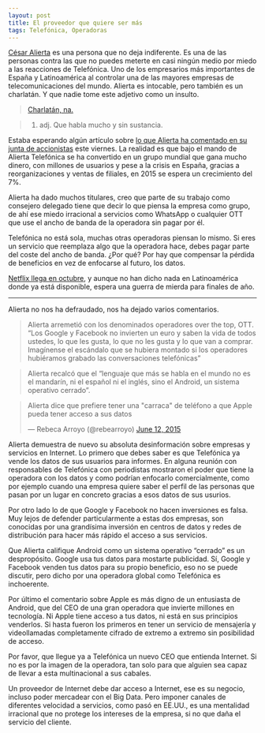 ```yaml
---
layout: post
title: El proveedor que quiere ser más
tags: Telefónica, Operadoras
---
```

[César Alierta](http://cesaralierta.telefonica.com/) es una persona que no deja indiferente. Es una de las personas contra las que no puedes meterte en casi ningún medio por miedo a las reacciones de Telefónica. Uno de los empresarios más importantes de España y Latinoamérica al controlar una de las mayores empresas de telecomunicaciones del mundo. Alierta es intocable, pero también es un charlatán. Y que nadie tome este adjetivo como un insulto.

> [Charlatán, na.](http://lema.rae.es/drae/?val=charlat%C3%A1n)

> 1. adj. Que habla mucho y sin sustancia.

Estaba esperando algún artículo sobre [lo que Alierta ha comentado en su junta de accionistas](http://www.eleconomista.es/empresas-finanzas/noticias/6788016/06/15/Alierta-asegura-que-la-rentabilidad-de-Telefonica-sera-este-ano-la-mayor-entre-las-grandes-telecos.html#.Kku8P9w1ZciHsvr) este viernes. La realidad es que bajo el mando de Alierta Telefónica se ha convertido en un grupo mundial que gana mucho dinero, con millones de usuarios y pese a la crisis en España, gracias a reorganizaciones y ventas de filiales, en 2015 se espera un crecimiento del 7%.

Alierta ha dado muchos titulares, creo que parte de su trabajo como consejero delegado tiene que decir lo que piensa la empresa como grupo, de ahí ese miedo irracional a servicios como WhatsApp o cualquier OTT que use el ancho de banda de la operadora sin pagar por él.

Telefónica no está sola, muchas otras operadoras piensan lo mismo. Si eres un servicio que reemplaza algo que la operadora hace, debes pagar parte del coste del ancho de banda. ¿Por qué? Por hay que compensar la pérdida de beneficios en vez de enfocarse al futuro, los datos.

[Netflix llega en octubre](http://www.elmundo.es/tecnologia/2015/06/03/556f12a4268e3e9e438b457f.html), y aunque no han dicho nada en Latinoamérica donde ya está disponible, espera una guerra de mierda para finales de año.

<hr>

Alierta no nos ha defraudado, nos ha dejado varios comentarios.

> Alierta arremetió con los denominados operadores over the top, OTT. “Los Google y Facebook no invierten un euro y saben la vida de todos ustedes, lo que les gusta, lo que no les gusta y lo que van a comprar. Imagínense el escándalo que se hubiera montado si los operadores hubiéramos grabado las conversaciones telefónicas”

> Alierta recalcó que el “lenguaje que más se habla en el mundo no es el mandarín, ni el español ni el inglés, sino el Android, un sistema operativo cerrado”.

<blockquote class="twitter-tweet" lang="en"><p lang="es" dir="ltr">Alierta dice que prefiere tener una &quot;carraca&quot; de teléfono a que Apple pueda tener acceso a sus datos</p>&mdash; Rebeca Arroyo (@rebearroyo) <a href="https://twitter.com/rebearroyo/status/609347110639661056">June 12, 2015</a></blockquote>
<script async src="//platform.twitter.com/widgets.js" charset="utf-8"></script>

Alierta demuestra de nuevo su absoluta desinformación sobre empresas y servicios en Internet. Lo primero que debes saber es que Telefónica ya vende los datos de sus usuarios para informes. En alguna reunión con responsables de Telefónica con periodistas mostraron el poder que tiene la operadora con los datos y como podrían enfocarlo comercialmente, como por ejemplo cuando una empresa quiere saber el perfil de las personas que pasan por un lugar en concreto gracias a esos datos de sus usurios.

Por otro lado lo de que Google y Facebook no hacen inversiones es falsa. Muy lejos de defender particularmente a estas dos empresas, son conocidas por una grandísima inversión en centros de datos y redes de distribución para hacer más rápido el acceso a sus servicios.

Que Alierta califique Android como un sistema operativo “cerrado” es un despropósito. Google usa tus datos para mostarte publicidad. Sí, Google y Facebook venden tus datos para su propio beneficio, eso no se puede discutir, pero dicho por una operadora global como Telefónica es inchoerente.

Por último el comentario sobre Apple es más digno de un entusiasta de Android, que del CEO de una gran operadora que invierte millones en tecnología. Ni Apple tiene acceso a tus datos, ni está en sus principios venderlos. Si hasta fueron los primeros en tener un servicio de mensajería y videollamadas completamente cifrado de extremo a extremo sin posibilidad de acceso.

Por favor, que llegue ya a Telefónica un nuevo CEO que entienda Internet. Si no es por la imagen de la operadora, tan solo para que alguien sea capaz de llevar a esta multinacional a sus cabales.

Un proveedor de Internet debe dar acceso a Internet, ese es su negocio, incluso poder mercadear con el Big Data. Pero imponer canales de diferentes velocidad a servicios, como pasó en EE.UU., es una mentalidad irracional que no protege los intereses de la empresa, si no que daña el servicio del cliente.